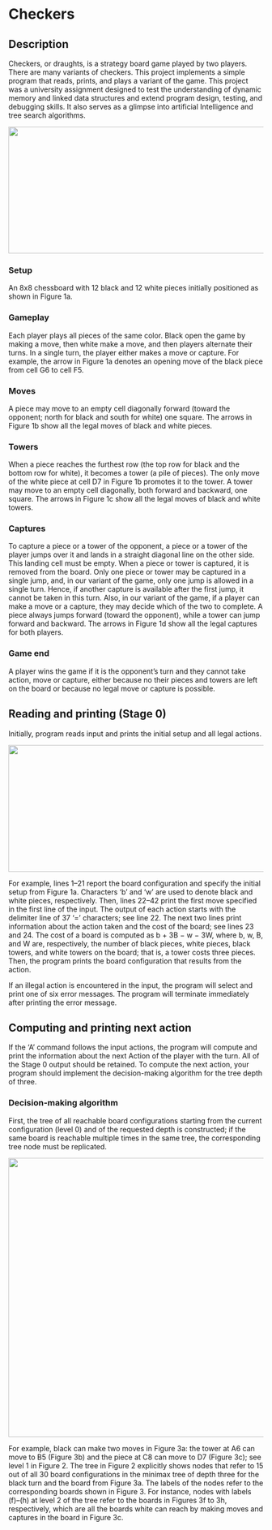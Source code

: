 # Checkers

## Description
Checkers, or draughts, is a strategy board game played by two players. There are many variants of checkers. This project implements a simple program that reads, prints, and plays a variant of the game. This project was a university assignment designed to test the understanding of dynamic memory and linked data structures and extend program design, testing, and debugging skills. It also serves as a glimpse into artificial Intelligence and tree search algorithms.

<p width="100%" align="center">
<img src="https://user-images.githubusercontent.com/94183388/170808819-352ab85e-ea8f-4ac0-800b-ebe8a330c0e1.png" width="800" height="250">
</p>

### Setup 
An 8x8 chessboard with 12 black and 12 white pieces initially positioned as shown in Figure 1a.
### Gameplay
Each player plays all pieces of the same color. Black open the game by making a move, then white
make a move, and then players alternate their turns. In a single turn, the player either makes a move or capture.
For example, the arrow in Figure 1a denotes an opening move of the black piece from cell G6 to cell F5.
### Moves
A piece may move to an empty cell diagonally forward (toward the opponent; north for black and south
for white) one square. The arrows in Figure 1b show all the legal moves of black and white pieces.
### Towers
When a piece reaches the furthest row (the top row for black and the bottom row for white), it becomes
a tower (a pile of pieces). The only move of the white piece at cell D7 in Figure 1b promotes it to the tower. A
tower may move to an empty cell diagonally, both forward and backward, one square. The arrows in Figure 1c
show all the legal moves of black and white towers.
### Captures
To capture a piece or a tower of the opponent, a piece or a tower of the player jumps over it and lands
in a straight diagonal line on the other side. This landing cell must be empty. When a piece or tower is captured,
it is removed from the board. Only one piece or tower may be captured in a single jump, and, in our variant of
the game, only one jump is allowed in a single turn. Hence, if another capture is available after the first jump, it
cannot be taken in this turn. Also, in our variant of the game, if a player can make a move or a capture, they may
decide which of the two to complete. A piece always jumps forward (toward the opponent), while a tower can
jump forward and backward. The arrows in Figure 1d show all the legal captures for both players.
### Game end
A player wins the game if it is the opponent’s turn and they cannot take action, move or capture,
either because no their pieces and towers are left on the board or because no legal move or capture is possible.

## Reading and printing (Stage 0)
Initially, program reads input and prints the initial setup and all legal actions. 

<p width="100%" align="center">
<img src="https://user-images.githubusercontent.com/94183388/170809411-23df207f-969d-4911-b6d9-d186bb11def9.png" width="800" height="250">
</p>

For example, lines 1–21 report the board configuration and specify the initial setup from Figure 1a. Characters ‘b’ and ‘w’ are used to denote black and white pieces, respectively. Then, lines 22–42 print the first move specified in the first line of the input. The output of each action starts with the delimiter line of 37 ‘=’ characters; see line 22. The next two lines print information about the action taken and the cost of the board; see lines 23 and 24. The
cost of a board is computed as b + 3B − w − 3W, where b, w, B, and W are, respectively, the number of black pieces, white pieces, black towers, and white towers on the board; that is, a tower costs three pieces. Then, the program prints the board configuration that results from the action. 

If an illegal action is encountered in the input, the program will select and print one of six error messages. The program will terminate immediately after printing the error message.

## Computing and printing next action
If the ‘A’ command follows the input actions, the program will compute and print the information about the next Action of the player with the turn. All of the Stage 0 output should be retained. To compute the next action, your program should implement the decision-making algorithm for the tree depth of three.

### Decision-making algorithm
First, the tree of all reachable board configurations starting from the current configuration (level 0) and of the requested depth is constructed; if the same board is reachable multiple times in the same tree, the corresponding tree node must be replicated. 

<p width="100%" align="center">
<img src="https://user-images.githubusercontent.com/94183388/170813270-2f7fc83a-ccbd-41f2-9d78-88b0e4db5d0e.png" width="800" height="550">
</p>

For example, black can make two moves in Figure 3a: the tower at A6 can move
to B5 (Figure 3b) and the piece at C8 can move to D7 (Figure 3c); see level 1 in Figure 2. The tree in Figure 2
explicitly shows nodes that refer to 15 out of all 30 board configurations in the minimax tree of depth three for
the black turn and the board from Figure 3a. The labels of the nodes refer to the corresponding boards shown
in Figure 3. For instance, nodes with labels (f)–(h) at level 2 of the tree refer to the boards in Figures 3f to 3h,
respectively, which are all the boards white can reach by making moves and captures in the board in Figure 3c.

